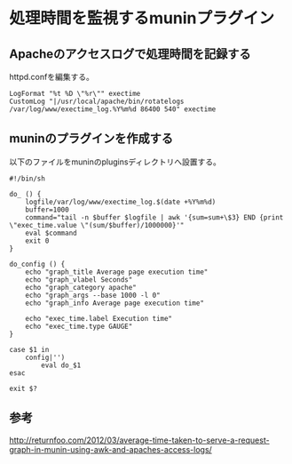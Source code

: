 ﻿# 処理時間を監視するmuninプラグイン

## Apacheのアクセスログで処理時間を記録する
httpd.confを編集する。

```clike
LogFormat "%t %D \"%r\"" exectime
CustomLog "|/usr/local/apache/bin/rotatelogs /var/log/www/exectime_log.%Y%m%d 86400 540" exectime
```

## muninのプラグインを作成する
以下のファイルをmuninのpluginsディレクトリへ設置する。

```clike
#!/bin/sh

do_ () {
    logfile/var/log/www/exectime_log.$(date +%Y%m%d)
    buffer=1000
    command="tail -n $buffer $logfile | awk '{sum=sum+\$3} END {print \"exec_time.value \"(sum/$buffer)/1000000}'"
    eval $command
    exit 0
}

do_config () {
    echo "graph_title Average page execution time"
    echo "graph_vlabel Seconds"
    echo "graph_category apache"
    echo "graph_args --base 1000 -l 0"
    echo "graph_info Average page execution time"

    echo "exec_time.label Execution time"
    echo "exec_time.type GAUGE"
}

case $1 in
    config|'')
        eval do_$1
esac

exit $?
```

## 参考
http://returnfoo.com/2012/03/average-time-taken-to-serve-a-request-graph-in-munin-using-awk-and-apaches-access-logs/
